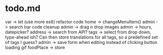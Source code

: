 # todo.md

var -> let (use more es6)
refactor code
  home -> changeMenuItem()
admin -> search bar code cleanup
admin -> drag n drop images
admin -> hours, datepicker?
address -> search from API?
tags -> select from drop down, type-ahead ish?
  Can then store translations for all tags, so a
  predefined set of tags I guess?
admin -> save form when editing instead of clicking button
loading gif
foodPlace -> store
